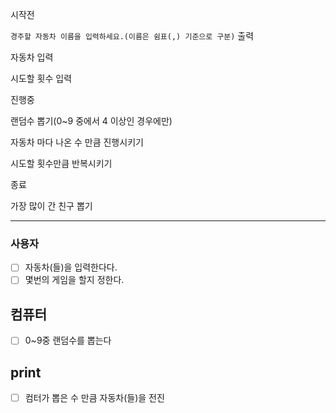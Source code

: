 시작전

`경주할 자동차 이름을 입력하세요.(이름은 쉼표(,) 기준으로 구분)` 출력

자동차 입력

시도할 횟수 입력

진행중

랜덤수 뽑기(0~9 중에서 4 이상인 경우에만)

자동차 마다 나온 수 만큼 진행시키기

시도할 횟수만큼 반복시키기

종료

가장 많이 간 친구 뽑기
<hr>

### 사용자

- [ ]  자동차(들)을 입력한다다.
- [ ]  몇번의 게임을 할지 정한다.

## 컴퓨터

- [ ]  0~9중 랜덤수를 뽑는다

## print

- [ ]  컴터가 뽑은 수 만큼 자동차(들)을 전진
